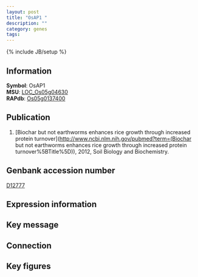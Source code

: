 ```yaml
---
layout: post
title: "OsAP1 "
description: ""
category: genes
tags: 
---
```

{% include JB/setup %}

## Information
__Symbol__: OsAP1   
__MSU__: [LOC_Os05g04630](http://rice.plantbiology.msu.edu/cgi-bin/ORF_infopage.cgi?orf=LOC_Os05g04630)  
__RAPdb__: [Os05g0137400](http://rapdb.dna.affrc.go.jp/viewer/gbrowse_details/irgsp1?name=Os05g0137400)  

## Publication
1. [Biochar but not earthworms enhances rice growth through increased protein turnover](http://www.ncbi.nlm.nih.gov/pubmed?term=(Biochar but not earthworms enhances rice growth through increased protein turnover%5BTitle%5D)), 2012, Soil Biology and Biochemistry.

## Genbank accession number
[D12777](http://www.ncbi.nlm.nih.gov/nuccore/D12777)

## Expression information

## Key message

## Connection

## Key figures


